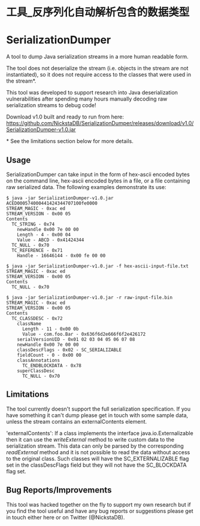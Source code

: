 # 工具_反序列化自动解析包含的数据类型
# SerializationDumper
A tool to dump Java serialization streams in a more human readable form.

The tool does not deserialize the stream (i.e. objects in the stream are not instantiated), so it does not require access to the classes that were used in the stream*.

This tool was developed to support research into Java deserialization vulnerabilities after spending many hours manually decoding raw serialization streams to debug code!

Download v1.0 built and ready to run from here: https://github.com/NickstaDB/SerializationDumper/releases/download/v1.0/SerializationDumper-v1.0.jar

\* See the limitations section below for more details.

## Usage
SerializationDumper can take input in the form of hex-ascii encoded bytes on the command line, hex-ascii encoded bytes in a file, or a file containing raw serialized data. The following examples demonstrate its use:

    $ java -jar SerializationDumper-v1.0.jar ACED000574000441424344707100fe0000
    STREAM_MAGIC - 0xac ed
    STREAM_VERSION - 0x00 05
    Contents
      TC_STRING - 0x74
        newHandle 0x00 7e 00 00
        Length - 4 - 0x00 04
        Value - ABCD - 0x41424344
      TC_NULL - 0x70
      TC_REFERENCE - 0x71
        Handle - 16646144 - 0x00 fe 00 00
    
    $ java -jar SerializationDumper-v1.0.jar -f hex-ascii-input-file.txt
    STREAM_MAGIC - 0xac ed
    STREAM_VERSION - 0x00 05
    Contents
      TC_NULL - 0x70
    
    $ java -jar SerializationDumper-v1.0.jar -r raw-input-file.bin
    STREAM_MAGIC - 0xac ed
    STREAM_VERSION - 0x00 05
    Contents
      TC_CLASSDESC - 0x72
        className
          Length - 11 - 0x00 0b
          Value - com.foo.Bar - 0x636f6d2e666f6f2e426172
        serialVersionUID - 0x01 02 03 04 05 06 07 08
        newHandle 0x00 7e 00 00
        classDescFlags - 0x02 - SC_SERIALIZABLE
        fieldCount - 0 - 0x00 00
        classAnnotations
          TC_ENDBLOCKDATA - 0x78
        superClassDesc
          TC_NULL - 0x70

## Limitations
The tool currently doesn't support the full serialization specification. If you have something it can't dump please get in touch with some sample data, unless the stream contains an externalContents element.

'externalContents': If a class implements the interface java.io.Externalizable then it can use the *writeExternal* method  to write custom data to the serialization stream. This data can only be parsed by the corresponding *readExternal* method and it is not possible to read the data without access to the original class. Such classes will have the SC_EXTERNALIZABLE flag set in the classDescFlags field but they will not have the SC_BLOCKDATA flag set.

## Bug Reports/Improvements
This tool was hacked together on the fly to support my own research but if you find the tool useful and have any bug reports or suggestions please get in touch either here or on Twitter (@NickstaDB).
